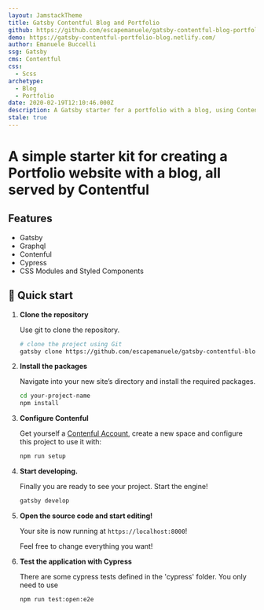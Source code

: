 ```yaml
---
layout: JamstackTheme
title: Gatsby Contentful Blog and Portfolio
github: https://github.com/escapemanuele/gatsby-contentful-blog-portfolio
demo: https://gatsby-contentful-portfolio-blog.netlify.com/
author: Emanuele Buccelli
ssg: Gatsby
cms: Contentful
css:
  - Scss
archetype:
  - Blog
  - Portfolio
date: 2020-02-19T12:10:46.000Z
description: A Gatsby starter for a portfolio with a blog, using Contentful as the CMS
stale: true
---
```


# A simple starter kit for creating a Portfolio website with a blog, all served by Contentful

## Features

- Gatsby
- Graphql
- Contenful
- Cypress
- CSS Modules and Styled Components

## 🚀 Quick start

1.  **Clone the repository**

    Use git to clone the repository.

    ```sh
    # clone the project using Git
    gatsby clone https://github.com/escapemanuele/gatsby-contentful-blog-portfolio  your-project-name
    ```

2.  **Install the packages**

    Navigate into your new site’s directory and install the required packages.

    ```sh
    cd your-project-name
    npm install
    ```

3.  **Configure Contenful**

    Get yourself a [Contenful Account](https://www.contentful.com/), create a new space and configure this project to use it with:

    ```sh
    npm run setup
    ```

4.  **Start developing.**

    Finally you are ready to see your project. Start the engine!

    ```sh
    gatsby develop
    ```

5.  **Open the source code and start editing!**

    Your site is now running at `https://localhost:8000`!

    Feel free to change everything you want!
    
6.  **Test the application with Cypress**

    There are some cypress tests defined in the 'cypress' folder.
    You only need to use
     ```sh
    npm run test:open:e2e
    ```
